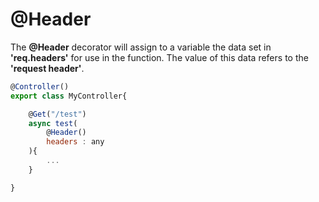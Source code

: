 # @Header

The **@Header** decorator will assign to a variable the data set in **'req.headers'** for use in the function.  The value of this data refers to the **'request header'**.

```js
@Controller()
export class MyController{

    @Get("/test")
    async test(
        @Header()
        headers : any
    ){
        ...
    }

}
```
